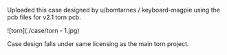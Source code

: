 Uploaded this case designed by u/bomtarnes / keyboard-magpie using the pcb files for v2.1 torn pcb.

![torn](./case/torn - 1.jpg)

Case design falls under same licensing as the main torn project.
